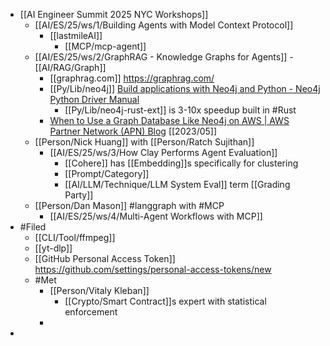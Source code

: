 - [[AI Engineer Summit 2025 NYC Workshops]]
	- [[AI/ES/25/ws/1/Building Agents with Model Context Protocol]]
		- [[lastmileAI]]
			- [[MCP/mcp-agent]]
	- [[AI/ES/25/ws/2/GraphRAG - Knowledge Graphs for Agents]] - [[AI/RAG/Graph]]
		- [[graphrag.com]] https://graphrag.com/
		- [[Py/Lib/neo4j]] [Build applications with Neo4j and Python - Neo4j Python Driver Manual](https://neo4j.com/docs/python-manual/current/)
			- [[Py/Lib/neo4j-rust-ext]] is 3-10x speedup built in #Rust
		- [When to Use a Graph Database Like Neo4j on AWS | AWS Partner Network (APN) Blog](https://aws.amazon.com/blogs/apn/when-to-use-a-graph-database-like-neo4j-on-aws/) [[2023/05]]
	- [[Person/Nick Huang]] with [[Person/Ratch Sujithan]]
		- [[AI/ES/25/ws/3/How Clay Performs Agent Evaluation]]
			- [[Cohere]] has [[Embedding]]s specifically for clustering
			- [[Prompt/Category]]
			- [[AI/LLM/Technique/LLM System Eval]] term [[Grading Party]]
	- [[Person/Dan Mason]] #langgraph with #MCP
		- [[AI/ES/25/ws/4/Multi-Agent Workflows with MCP]]
- #Filed
	- [[CLI/Tool/ffmpeg]]
	- [[yt-dlp]]
	- [[GitHub Personal Access Token]] https://github.com/settings/personal-access-tokens/new
	- #Met
		- [[Person/Vitaly Kleban]]
			- [[Crypto/Smart Contract]]s expert with statistical enforcement
		-
-